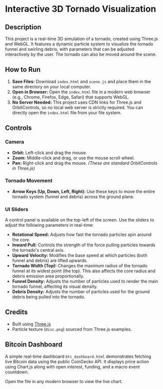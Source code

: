 # Interactive 3D Tornado Visualization

## Description
This project is a real-time 3D simulation of a tornado, created using Three.js and WebGL. It features a dynamic particle system to visualize the tornado funnel and swirling debris, with parameters that can be adjusted interactively by the user. The tornado can also be moved around the scene.

## How to Run
1.  **Save Files:** Download `index.html` and `scene.js` and place them in the same directory on your local computer.
2.  **Open in Browser:** Open the `index.html` file in a modern web browser (e.g., Chrome, Firefox, Edge, Safari) that supports WebGL.
3.  **No Server Needed:** This project uses CDN links for Three.js and OrbitControls, so no local web server is strictly required. You can directly open the `index.html` file from your file system.

## Controls

### Camera
*   **Orbit:** Left-click and drag the mouse.
*   **Zoom:** Middle-click and drag, or use the mouse scroll wheel.
*   **Pan:** Right-click and drag the mouse.
    *(These are standard OrbitControls in Three.js)*

### Tornado Movement
*   **Arrow Keys (Up, Down, Left, Right):** Use these keys to move the entire tornado system (funnel and debris) across the ground plane.

### UI Sliders
A control panel is available on the top-left of the screen. Use the sliders to adjust the following parameters in real-time:

*   **Rotational Speed:** Adjusts how fast the tornado particles spin around the core.
*   **Inward Pull:** Controls the strength of the force pulling particles towards the tornado's central axis.
*   **Upward Velocity:** Modifies the base speed at which particles (both funnel and debris) are lifted upwards.
*   **Tornado Width (Top):** Changes the maximum radius of the tornado funnel at its widest point (the top). This also affects the core radius and debris emission area proportionally.
*   **Funnel Density:** Adjusts the number of particles used to render the main tornado funnel, affecting its visual density.
*   **Debris Density:** Adjusts the number of particles used for the ground debris being pulled into the tornado.

## Credits
*   Built using [Three.js](https://threejs.org/)
*   Particle texture (`disc.png`) sourced from Three.js examples.

## Bitcoin Dashboard
A simple real-time dashboard `btc_dashboard.html` demonstrates fetching live Bitcoin data using the public CoinGecko API. It displays price action using Chart.js along with open interest, funding, and a macro event countdown.

Open the file in any modern browser to view the live chart.
